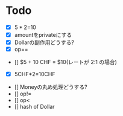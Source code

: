 # Todo

* [x] $5*2=$10
* [x] amountをprivateにする
* [x] Dollarの副作用どうする?
* [x] op==
* [] $5 + 10 CHF = $10(レートが 2:1 の場合)
* [x] 5CHF*2=10CHF
* [] Moneyの丸め処理どうする?
* [] op!=
* [] op<
* [] hash of Dollar
